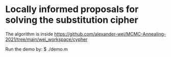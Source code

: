 # Locally informed proposals for solving the substitution cipher

The algorithm is inside
https://github.com/alexander-wei/MCMC-Annealing-2021/tree/main/wei_workspace/cypher

Run the demo by: $ ./demo.m
